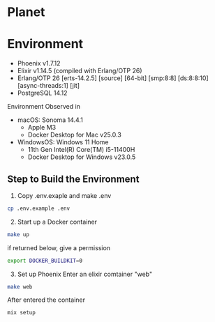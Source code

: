 # Planet

# Environment 
* Phoenix v1.7.12
* Elixir v1.14.5 (compiled with Erlang/OTP 26)
* Erlang/OTP 26 [erts-14.2.5] [source] [64-bit] [smp:8:8] [ds:8:8:10] [async-threads:1] [jit]
* PostgreSQL 14.12

Environment Observed in 
* macOS: Sonoma 14.4.1
  * Apple M3
  * Docker Desktop for Mac v25.0.3
* WindowsOS: Windows 11 Home
  * 11th Gen Intel(R) Core(TM) i5-11400H
  * Docker Desktop for Windows v23.0.5


## Step to Build the Environment

1. Copy .env.exaple and make .env
```bash
cp .env.example .env
```

2. Start up a Docker container
```bash
make up
```
if returned below, give a permission 
```bash
export DOCKER_BUILDKIT=0
```

3. Set up Phoenix
Enter an elixir comtainer "web"
```bash
make web
```
After entered the container
```
mix setup
```
